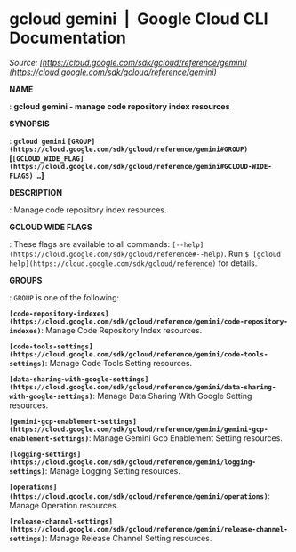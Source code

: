 # gcloud gemini  |  Google Cloud CLI Documentation

*Source: [https://cloud.google.com/sdk/gcloud/reference/gemini](https://cloud.google.com/sdk/gcloud/reference/gemini)*

**NAME**

: **gcloud gemini - manage code repository index resources**

**SYNOPSIS**

: **`gcloud gemini` `[GROUP](https://cloud.google.com/sdk/gcloud/reference/gemini#GROUP)` [`[GCLOUD_WIDE_FLAG](https://cloud.google.com/sdk/gcloud/reference/gemini#GCLOUD-WIDE-FLAGS) …`]**

**DESCRIPTION**

: Manage code repository index resources.

**GCLOUD WIDE FLAGS**

: These flags are available to all commands: `[--help](https://cloud.google.com/sdk/gcloud/reference#--help)`.
Run `$ [gcloud help](https://cloud.google.com/sdk/gcloud/reference)` for details.

**GROUPS**

: ``GROUP`` is one of the following:

**`[code-repository-indexes](https://cloud.google.com/sdk/gcloud/reference/gemini/code-repository-indexes)`**:
Manage Code Repository Index resources.

**`[code-tools-settings](https://cloud.google.com/sdk/gcloud/reference/gemini/code-tools-settings)`**:
Manage Code Tools Setting resources.

**`[data-sharing-with-google-settings](https://cloud.google.com/sdk/gcloud/reference/gemini/data-sharing-with-google-settings)`**:
Manage Data Sharing With Google Setting resources.

**`[gemini-gcp-enablement-settings](https://cloud.google.com/sdk/gcloud/reference/gemini/gemini-gcp-enablement-settings)`**:
Manage Gemini Gcp Enablement Setting resources.

**`[logging-settings](https://cloud.google.com/sdk/gcloud/reference/gemini/logging-settings)`**:
Manage Logging Setting resources.

**`[operations](https://cloud.google.com/sdk/gcloud/reference/gemini/operations)`**:
Manage Operation resources.

**`[release-channel-settings](https://cloud.google.com/sdk/gcloud/reference/gemini/release-channel-settings)`**:
Manage Release Channel Setting resources.